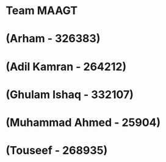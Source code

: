 # Team MAAGT
# (Arham - 326383)
# (Adil Kamran - 264212)
# (Ghulam Ishaq - 332107)
# (Muhammad Ahmed - 25904)
# (Touseef - 268935)